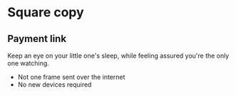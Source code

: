 # Square copy
## Payment link
Keep an eye on your little one's sleep, while feeling assured you're the only one watching. 
- Not one frame sent over the internet
- No new devices required
